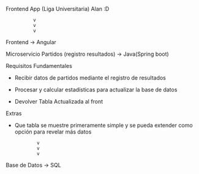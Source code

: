 
Frontend App
(Liga Universitaria) Alan :D

              v
              v
              v

Frontend -> Angular

Microservicio Partidos
(registro resultados) -> Java(Spring boot)

Requisitos Fundamentales
+ Recibir datos de partidos mediante el registro de resultados

+ Procesar y calcular estadísticas para actualizar la base de datos

+ Devolver Tabla Actualizada al front

Extras

+ Que tabla se muestre primeramente simple y se pueda extender como opción para revelar más datos

              v
              v
              v

Base de Datos -> SQL
